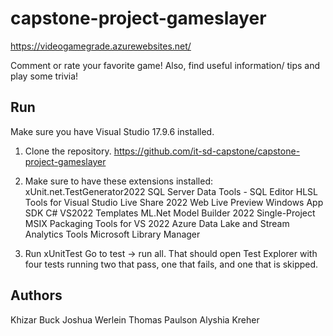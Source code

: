# capstone-project-gameslayer

https://videogamegrade.azurewebsites.net/

Comment or rate your favorite game! Also, find useful information/ tips and play some trivia! 

## Run
Make sure you have Visual Studio 17.9.6 installed.

1. Clone the repository.
https://github.com/it-sd-capstone/capstone-project-gameslayer

2. Make sure to have these extensions installed: 
 xUnit.net.TestGenerator2022
 SQL Server Data Tools - SQL Editor
 HLSL Tools for Visual Studio
 Live Share 2022
 Web Live Preview
 Windows App SDK C# VS2022 Templates
 ML.Net Model Builder 2022
 Single-Project MSIX Packaging Tools for VS 2022
 Azure Data Lake and Stream Analytics Tools
 Microsoft Library Manager

3. Run xUnitTest
   Go to test -> run all. That should open Test Explorer with four tests running two that pass, one that fails, and one that is skipped. 

## Authors 

Khizar Buck
Joshua Werlein
Thomas Paulson
Alyshia Kreher
